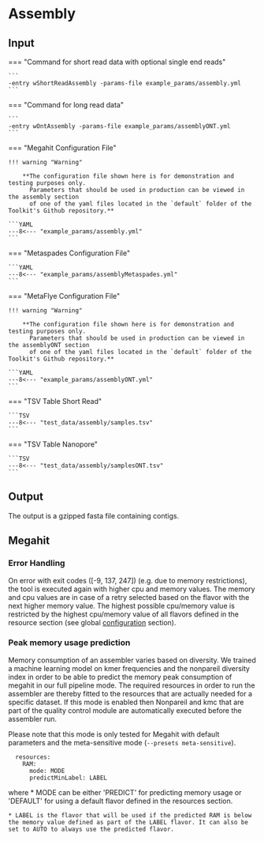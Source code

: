 # Assembly

## Input

=== "Command for short read data with optional single end reads"

    ```
    -entry wShortReadAssembly -params-file example_params/assembly.yml
    ```

=== "Command for long read data"

    ```
    -entry wOntAssembly -params-file example_params/assemblyONT.yml
    ```

=== "Megahit Configuration File"

    !!! warning "Warning"
     
        **The configuration file shown here is for demonstration and testing purposes only. 
          Parameters that should be used in production can be viewed in the assembly section 
          of one of the yaml files located in the `default` folder of the Toolkit's Github repository.**

    ```YAML
    ---8<--- "example_params/assembly.yml"
    ```

=== "Metaspades Configuration File"

    ```YAML
    ---8<--- "example_params/assemblyMetaspades.yml"
    ```

=== "MetaFlye Configuration File"


    !!! warning "Warning"
     
        **The configuration file shown here is for demonstration and testing purposes only. 
          Parameters that should be used in production can be viewed in the assemblyONT section 
          of one of the yaml files located in the `default` folder of the Toolkit's Github repository.**

    ```YAML
    ---8<--- "example_params/assemblyONT.yml"
    ```

=== "TSV Table Short Read"

    ```TSV
    ---8<--- "test_data/assembly/samples.tsv"
    ```

=== "TSV Table Nanopore"

    ```TSV
    ---8<--- "test_data/assembly/samplesONT.tsv"
    ```
 
 
## Output

The output is a gzipped fasta file containing contigs.

## Megahit 

### Error Handling

On error with exit codes ([-9, 137, 247]) (e.g. due to memory restrictions), the tool is executed again with higher cpu and memory values.
The memory and cpu values are in case of a retry selected based on the flavor with the next higher memory value.
The highest possible cpu/memory value is restricted by the highest cpu/memory value of all flavors defined in the resource section 
(see global [configuration](../configuration.md) section). 

### Peak memory usage prediction

Memory consumption of an assembler varies based on diversity. We trained a machine learning model on kmer frequencies
and the nonpareil diversity index in order to be able to predict the memory peak consumption of megahit in our full pipeline mode. The required
resources in order to run the assembler are thereby fitted to the resources that are actually needed for a specific dataset. If this
mode is enabled then Nonpareil and kmc that are part of the quality control module are automatically executed before the assembler run.  

Please note that this mode is only tested for Megahit with default parameters and the meta-sensitive mode (`--presets meta-sensitive`).

```
  resources:
    RAM: 
      mode: MODE
      predictMinLabel: LABEL
```

where 
    * MODE can be either 'PREDICT' for predicting memory usage or 'DEFAULT' for using a default flavor defined in the resources section.

    * LABEL is the flavor that will be used if the predicted RAM is below the memory value defined as part of the LABEL flavor. It can also be set to AUTO to always use the predicted flavor.
